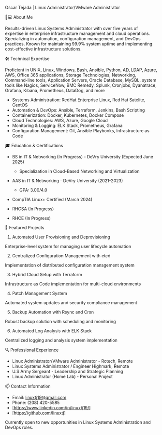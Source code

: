 Oscar Tejada | Linux Administrator/VMware Administrator

👨💻 About Me

Results-driven Linux Systems Administrator with over five years of expertise in enterprise infrastructure management and cloud operations. Specializing in automation, configuration management, and DevOps practices. Known for maintaining 99.9% system uptime and implementing cost-effective infrastructure solutions.

🛠️ Technical Expertise

Proficient in UNIX, Linux, Windows, Bash, Ansible, Python, AD,
LDAP, Azure, AWS, Office 365 applications, Storage Technologies, Networking,
Command-line tools, Application Servers, Oracle Database, MySQL, system tools like
Nagios, ServiceNow, BMC Remedy, Splunk, Cronjobs, Dyanatrace, Grafana, Kibana,
Prometheus, DataDog, and more

- Systems Administration: RedHat Enterprise Linux, Red Hat Satelite, CentOS
- Automation & DevOps: Ansible, Terraform, Jenkins, Bash Scripting
- Containerization: Docker, Kubernetes, Docker Compose
- Cloud Technologies: AWS, Azure, Google Cloud
- Monitoring & Logging: ELK Stack, Prometheus, Grafana
- Configuration Management: Git, Ansible Playbooks, Infrastructure as Code

🎓 Education & Certifications

- BS in IT & Networking (In Progress) - DeVry University (Expected June 2025)

  - Specialization in Cloud-Based Networking and Virtualization


- AAS in IT & Networking - DeVry University (2021-2023)

  - GPA: 3.00/4.0


- CompTIA Linux+ Certified (March 2024)
- RHCSA (In Progress)
- RHCE (In Progress)

🚀 Featured Projects

1. Automated User Provisioning and Deprovisioning

Enterprise-level system for managing user lifecycle automation

2. Centralized Configuration Management with etcd

Implementation of distributed configuration management system

3. Hybrid Cloud Setup with Terraform

Infrastructure as Code implementation for multi-cloud environments

4. Patch Management System

Automated system updates and security compliance management

5. Backup Automation with Rsync and Cron

Robust backup solution with scheduling and monitoring

6. Automated Log Analysis with ELK Stack

Centralized logging and analysis system implementation

🔍 Professional Experience

- Linux Administrator/VMware Administrator - Rotech, Remote
- Linux Systems Administrator / Engineer Highmark, Remote
- U.S Army Sergeant - Leadership and Strategic Planning
- Linux Administrator (Home Lab) - Personal Project

📫 Contact Information

- Email: linuxtj19@gmail.com
- Phone: (208) 420-5585
- [https://www.linkedin.com/in/linuxtj19/]
- [https://github.com/linuxtj]


Currently open to new opportunities in Linux Systems Administration and DevOps roles.
